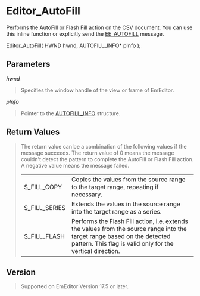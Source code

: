# Editor\_AutoFill

Performs the AutoFill or Flash Fill action on the CSV document. You can use this inline function or explicitly send the [EE\_AUTOFILL](../message/ee_autofill)
message.

Editor\_AutoFill( HWND hwnd, AUTOFILL\_INFO\* pInfo );

## Parameters

_hwnd_

> Specifies the window handle of the view or frame of EmEditor.

_pInfo_

> Pointer to the [AUTOFILL\_INFO](../structure/autofill_info) structure.

## Return Values

> The return value can be a combination of the following values if the message succeeds. The return value of 0 means the message couldn't detect the pattern to complete the AutoFill or Flash Fill action. A negative value means the message failed.
>
> |     |     |
> | --- | --- |
> | S\_FILL\_COPY | Copies the values from the source range to the target range, repeating if necessary. |
> | S\_FILL\_SERIES | Extends the values in the source range into the target range as a series. |
> | S\_FILL\_FLASH | Performs the Flash Fill action, i.e. extends the values from the source range into the target range based on the detected pattern. This flag is valid only for the vertical direction. |

## Version

> Supported on EmEditor Version 17.5 or later.
